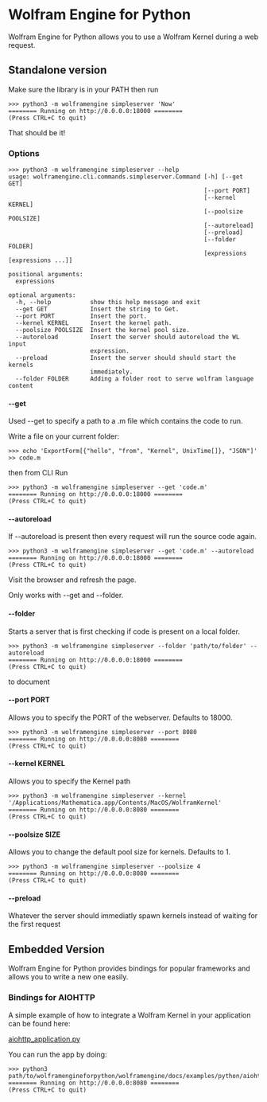 # Wolfram Engine for Python

Wolfram Engine for Python allows you to use a Wolfram Kernel during a web request.

## Standalone version

Make sure the library is in your PATH then run

```
>>> python3 -m wolframengine simpleserver 'Now'
======== Running on http://0.0.0.0:18000 ========
(Press CTRL+C to quit)
```

That should be it!

### Options

```
>>> python3 -m wolframengine simpleserver --help
usage: wolframengine.cli.commands.simpleserver.Command [-h] [--get GET]
                                                       [--port PORT]
                                                       [--kernel KERNEL]
                                                       [--poolsize POOLSIZE]
                                                       [--autoreload]
                                                       [--preload]
                                                       [--folder FOLDER]
                                                       [expressions [expressions ...]]

positional arguments:
  expressions

optional arguments:
  -h, --help           show this help message and exit
  --get GET            Insert the string to Get.
  --port PORT          Insert the port.
  --kernel KERNEL      Insert the kernel path.
  --poolsize POOLSIZE  Insert the kernel pool size.
  --autoreload         Insert the server should autoreload the WL input
                       expression.
  --preload            Insert the server should should start the kernels
                       immediately.
  --folder FOLDER      Adding a folder root to serve wolfram language content
```

#### --get
Used --get to specify a path to a .m file which contains the code to run.

Write a file on your current folder:

```
>>> echo 'ExportForm[{"hello", "from", "Kernel", UnixTime[]}, "JSON"]' >> code.m
```

then from CLI Run

```
>>> python3 -m wolframengine simpleserver --get 'code.m'
======== Running on http://0.0.0.0:18000 ========
(Press CTRL+C to quit)
```

#### --autoreload

If --autoreload is present then every request will run the source code again.

```
>>> python3 -m wolframengine simpleserver --get 'code.m' --autoreload
======== Running on http://0.0.0.0:18000 ========
(Press CTRL+C to quit)
```

Visit the browser and refresh the page.

Only works with --get and --folder.

#### --folder

Starts a server that is first checking if code is present on a local folder.


```
>>> python3 -m wolframengine simpleserver --folder 'path/to/folder' --autoreload
======== Running on http://0.0.0.0:18000 ========
(Press CTRL+C to quit)
```

to document

#### --port PORT

Allows you to specify the PORT of the webserver. Defaults to 18000.

```
>>> python3 -m wolframengine simpleserver --port 8080
======== Running on http://0.0.0.0:8080 ========
(Press CTRL+C to quit)
```

#### --kernel KERNEL

Allows you to specify the Kernel path

```
>>> python3 -m wolframengine simpleserver --kernel '/Applications/Mathematica.app/Contents/MacOS/WolframKernel'
======== Running on http://0.0.0.0:8080 ========
(Press CTRL+C to quit)
```

#### --poolsize SIZE

Allows you to change the default pool size for kernels. Defaults to 1.

```
>>> python3 -m wolframengine simpleserver --poolsize 4
======== Running on http://0.0.0.0:8080 ========
(Press CTRL+C to quit)
```


#### --preload 

Whatever the server should immediatly spawn kernels instead of waiting for the first request

## Embedded Version

Wolfram Engine for Python provides bindings for popular frameworks and allows you to write a new one easily.

### Bindings for AIOHTTP

A simple example of how to integrate a Wolfram Kernel in your application can be found here:

[aiohttp_application.py](https://stash.wolfram.com/projects/LCL/repos/wolframengineforpython/browse/wolframengine/docs/examples/python/aiohttp_application.py)

You can run the app by doing:

```
>>> python3 path/to/wolframengineforpython/wolframengine/docs/examples/python/aiohttp_application.py
======== Running on http://0.0.0.0:8080 ========
(Press CTRL+C to quit)
```